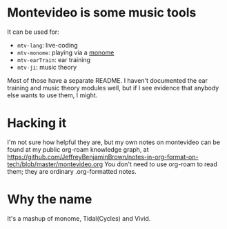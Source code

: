 # Montevideo is some music tools

It can be used for:

* `mtv-lang`: live-coding
* `mtv-monome`: playing via a [monome](https://monome.org/)
* `mtv-earTrain`: ear training
* `mtv-ji`: music theory

Most of those have a separate README.
I haven't documented the ear training and music theory modules well,
but if I see evidence that anybody else wants to use them, I might.


# Hacking it

I'm not sure how helpful they are,
but my own notes on montevideo can be found at my public org-roam knowledge graph,
at https://github.com/JeffreyBenjaminBrown/notes-in-org-format-on-tech/blob/master/montevideo.org
You don't need to use org-roam to read them;
they are ordinary .org-formatted notes.


# Why the name

It's a mashup of monome, Tidal(Cycles) and Vivid.
